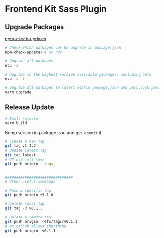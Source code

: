 # Frontend Kit Sass Plugin



## Upgrade Packages

[npm-check-updates](https://github.com/tjunnone/npm-check-updates)

```bash
# Check which packages can be upgrade in package.json
npm-check-updates # or ncu

# Upgrade all packages
ncu -a

# Upgrade to the highest version available packages, including beta
ncu -a -t

# Upgrade all packages to latest within package.json and yarn.lock paramenters
yarn upgrade
```


## Release Update


```bash
# Build release
yarn build
```

Bump version in package.json and `git commit` it.

```bash
# Create a new tag
git tag v1.1.2
# Update latest tag
git tag latest
# OR push all tags
git push origin --tags


###############################
# Other useful commands

# Push a specific tag
git push origin v3.1.0

# Delete local tag
git tag -d v0.1.1

# Delete a remote tag
git push origin :refs/tags/v0.1.1
# or github allows shorthand
git push origin :v0.1.1
```
